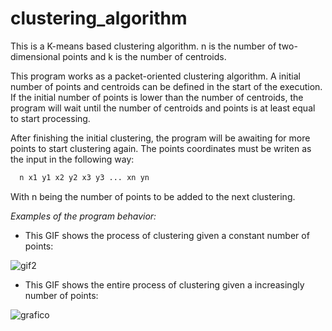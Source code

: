 # clustering_algorithm
This is a K-means based clustering algorithm. n is the number of two-dimensional points and k is the number of centroids.

This program works as a packet-oriented clustering algorithm. A initial number of points and centroids can be defined in the start of the execution. If the initial number of points is lower than the number of centroids, the program will wait until the number of centroids and points is at least equal to start processing.

After finishing the initial clustering, the program will be awaiting for more points to start clustering again.
The points coordinates must be writen as the input in the following way:

```bash
  n x1 y1 x2 y2 x3 y3 ... xn yn
```

With n being the number of points to be added to the next clustering.

*Examples of the program behavior:*

- This GIF shows the process of clustering given a constant number of points: 

![gif2](https://user-images.githubusercontent.com/118558122/219137153-73b8f11d-c2aa-40ab-a2aa-b53f0864356b.gif)





- This GIF shows the entire process of clustering given a increasingly number of points:

![grafico](https://user-images.githubusercontent.com/118558122/219134302-e03d4c72-2a2d-4667-a496-fdc1c834d8d5.gif)


